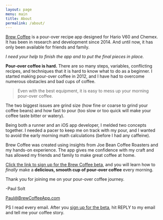 ```yaml
---
layout: page
menu: main
title: About
permalink: /about/
---
```



[Brew Coffee](https://signup.brewcoffeeapp.com) is a pour-over recipe app designed for Hario V60 and Chemex. It has been in research and development since 2014. And until now, it has only been available for friends and family.

*I need your help to finish the app and to put the final pieces in place.*

**Pour-over coffee is hard.** There are so many steps, variables, conflicting recipes, and techniques that it is hard to know what to do as a beginner. I started making pour-over coffee in 2012, and I have had to overcome numerous obstacles and bad cups of coffee.

> Even with the best equipment, it is easy to mess up your morning pour-over coffee.

The two biggest issues are grind size (how fine or coarse to grind your coffee beans) and how fast to pour (too slow or too quick will make your coffee taste bitter or watery).

Being both a runner and an iOS app developer, I melded two concepts together. I needed a pacer to keep me on track with my pour, and I wanted to avoid the early morning math calculations (before I had any caffeine).

Brew Coffee was created using insights from Joe Bean Coffee Roasters and my hands-on experience. The app gives me confidence with my craft and has allowed my friends and family to make great coffee at home.

[Click the link to sign up for the Brew Coffee beta](https://signup.brewcoffeeapp.com), and you will learn how to *finally* make a **delicious, smooth cup of pour-over coffee** every morning.

Thank you for joining me on your pour-over coffee journey. 

-Paul Solt

[Paul@BrewCoffeeApp.com](mailto:Paul@BrewCoffeeApp.com)

PS I read every email. After you [sign up for the beta](https://signup.brewcoffeeapp.com), hit REPLY to my email and tell me your coffee story.